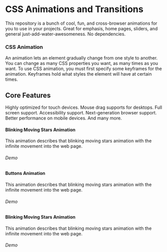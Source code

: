 # CSS Animations and Transitions
This repository is a bunch of cool, fun, and cross-browser animations for you to use in your projects. Great for emphasis, home pages, sliders, and general just-add-water-awesomeness. No dependencies.

### CSS Animation
An animation lets an element gradually change from one style to another. You can change as many CSS properties you want, as many times as you want. To use CSS animation, you must first specify some keyframes for the animation. Keyframes hold what styles the element will have at certain times.

## Core Features
Highly optimized for touch devices.
Mouse drag supports for desktops.
Full screen support.
Accessibility support.
Next-generation browser support.
Better performance on mobile devices.
And many more.

#### Blinking Moving Stars Animation
This animation describes that blinking moving stars animation with the infinite movement into the web page.

###### Demo

#### Buttons Animation
This animation describes that blinking moving stars animation with the infinite movement into the web page.

###### Demo

#### Blinking Moving Stars Animation
This animation describes that blinking moving stars animation with the infinite movement into the web page.

###### Demo

